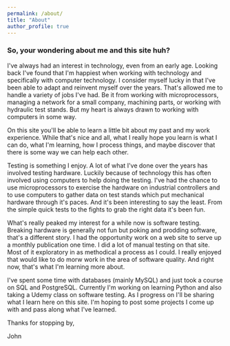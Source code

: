 ```yaml
---
permalink: /about/
title: "About"
author_profile: true
---
```


### So, your wondering about me and this site huh? ###

I've always had an interest in technology, even from an early age. Looking back I've found that I'm happiest when working with technology and specifically with computer technology. I consider myself lucky in that I've been able to adapt and reinvent myself over the years. That's allowed me to handle a variety of jobs I've had. Be it from working with microprocessors, managing a network for a small company, machining parts, or working with hydraulic test stands. But my heart is always drawn to working with computers in some way.

On this site you'll be able to learn a little bit about my past and my work experience. While that's nice and all, what I really hope you learn is what I can do, what I'm learning, how I process things, and maybe discover that there is some way we can help each other.

Testing is something I enjoy. A lot of what I've done over the years has involved testing hardware. Luckily because of technology this has often involved using computers to help doing the testing. I've had the chance to use microprocessors to exercise the hardware on industrial controllers and to use computers to gather data on test stands which put mechanical hardware through it's paces. And it's been interesting to say the least. From the simple quick tests to the fights to grab the right data it's been fun.

What's really peaked my interest for a while now is software testing. Breaking hardware is generally not fun but poking and prodding software, that's a different story. I had the opportunity work on a web site to serve up a monthly publication one time. I did a lot of manual testing on that site. Most of it exploratory in as methodical a process as I could. I really enjoyed that would like to do morw work in the area of software quality. And right now, that's what I'm learning more about. 

I've spent some time with databases (mainly MySQL) and just took a course on SQL and PostgreSQL. Currently I'm working on learning Python and also taking a Udemy class on software testing. As I progress on I'll be sharing what I learn here on this site. I'm hoping to post some projects I come up with and pass along what I've learned.

Thanks for stopping by,

John

